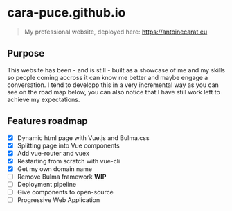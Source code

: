 # cara-puce.github.io
> My professional website, deployed here: https://antoinecarat.eu

## Purpose
This website has been - and is still - built as a showcase of me and my skills so people coming accross it can know me better and maybe engage a conversation. I tend to developp this in a very incremental way as you can see on the road map below, you can also notice that I have still work left to achieve my expectations.

## Features roadmap

- [x] Dynamic html page with Vue.js and Bulma.css
- [x] Splitting page into Vue components
- [x] Add vue-router and vuex
- [x] Restarting from scratch with vue-cli
- [x] Get my own domain name
- [ ] Remove Bulma framework **WIP**
- [ ] Deployment pipeline
- [ ] Give components to open-source
- [ ] Progressive Web Application
